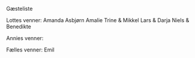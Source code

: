 Gæsteliste 

Lottes venner:
Amanda
Asbjørn
Amalie
Trine & Mikkel
Lars & Darja
Niels & Benedikte


Annies venner:




Fælles venner:
Emil
